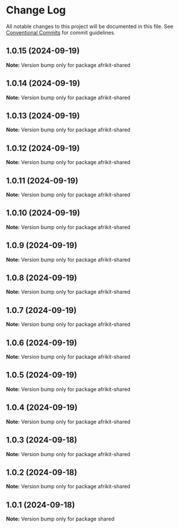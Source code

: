 # Change Log

All notable changes to this project will be documented in this file.
See [Conventional Commits](https://conventionalcommits.org) for commit guidelines.

## 1.0.15 (2024-09-19)

**Note:** Version bump only for package afrikit-shared

## 1.0.14 (2024-09-19)

**Note:** Version bump only for package afrikit-shared

## 1.0.13 (2024-09-19)

**Note:** Version bump only for package afrikit-shared

## 1.0.12 (2024-09-19)

**Note:** Version bump only for package afrikit-shared

## 1.0.11 (2024-09-19)

**Note:** Version bump only for package afrikit-shared

## 1.0.10 (2024-09-19)

**Note:** Version bump only for package afrikit-shared

## 1.0.9 (2024-09-19)

**Note:** Version bump only for package afrikit-shared

## 1.0.8 (2024-09-19)

**Note:** Version bump only for package afrikit-shared

## 1.0.7 (2024-09-19)

**Note:** Version bump only for package afrikit-shared

## 1.0.6 (2024-09-19)

**Note:** Version bump only for package afrikit-shared

## 1.0.5 (2024-09-19)

**Note:** Version bump only for package afrikit-shared

## 1.0.4 (2024-09-19)

**Note:** Version bump only for package afrikit-shared

## 1.0.3 (2024-09-18)

**Note:** Version bump only for package afrikit-shared

## 1.0.2 (2024-09-18)

**Note:** Version bump only for package afrikit-shared

## 1.0.1 (2024-09-18)

**Note:** Version bump only for package shared
